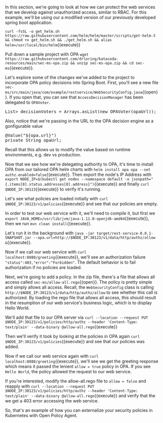 In this section, we're going to look at how we can protect the web services that we develop against unauthorized access, similar to RBAC.  For this example, we'll be using our a modified version of our previously developed spring boot application.

`curl -fsSL -o get_helm.sh https://raw.githubusercontent.com/helm/helm/master/scripts/get-helm-3 && chmod +x get_helm.sh && ./get_helm.sh && alias helm=/usr/local/bin/helm`{{execute}}

Pull down a sample project with OPA `wget https://raw.githubusercontent.com/drloring/katacoda-resources/main/sec-ms-opa.zip && unzip sec-ms-opa.zip && cd sec-ms`{{execute}}.

Let's explore some of the changes we've added to the project to incorporate OPA policy decisions into Spring Boot.  First, you'll see a new file `sec-ms/src/main/java/com/example/restservice/WebSecurityConfig.java`{{open}}.  If you open that, you can see that `AccessDecisionManager` has been delegated to `OPAVoter`.
<pre>
List<AccessDecisionVoter<? extends Object>> decisionVoters = Arrays.asList(new OPAVoter(opaUrl));
</pre>
Also, notice that we're passing in the URL to the OPA decision engine as a gonfigurable value
<pre>
@Value("${opa.url}")
private String opaUrl;
</pre>
Recall that this allows us to modify the value based on runtime environments, e.g. dev vs production.

Now that we see how we're delegating authority to OPA, it's time to install OPA from our tailored OPA helm charts with `helm install opa opa --set authz.enabled=false`{{execute}}.  Then export the node's IP Address with `export NODE_IP=$(kubectl get nodes --namespace default -o jsonpath="{.items[0].status.addresses[0].address}")`{{execute}} and finally `curl $NODE_IP:30123`{{execute}} to verify it's running.

Let's see what policies are loaded initially with `curl $NODE_IP:30123/v1/policies`{{execute}} and see that our policies are empty.

In order to test our web service with it, we'll need to compile it, but first we `export JAVA_HOME=/usr/lib/jvm/java-1.11.0-openjdk-amd64`{{execute}}, then we run `mvn clean install`{{execute}}.

Let's run it in the background with `java -jar target/rest-service-0.0.1-SNAPSHOT.jar --opa.url=http://$NODE_IP:30123/v1/data/http/authz/allow &`{{execute}}.

Now if we call our web service with `curl localhost:8080/greeting`{{execute}}, we'll see an authorization failure `"status":403,"error":"Forbidden"`.  The default behavior is to fail authorization if no policies are loaded.

Next, we're going to add a policy.  In the zip file, there's a file that allows all access called `sec-ms/allow-all.rego`{{open}}. The policy is pretty simple and simply allows all access.  Recall, the `WebSecurityConfig` class is calling `http://$NODE_IP:30123/v1/data/http/authz/allow` to see whether this call is authorized.  By loading the rego file that allows all access, this should result in the resumption of our web service's business logic, which is to display Hello World. 

We'll add that file to our OPA server via `curl --location --request PUT $NODE_IP:30123/v1/policies/http/authz --header 'Content-Type: text/plain' --data-binary @allow-all.rego`{{execute}}

Then we'll verify it took by looking at the policies in OPA again `curl $NODE_IP:30123/v1/policies`{{execute}} and see that our policies was added.
 
Now if we call our web service again with `curl localhost:8080/greeting`{{execute}}, we'll see we get the greeting response which means it passed the lenient `allow = true` policy in OPA.  If you see `Hello World`, the policy allowed the request to our web service.

If you're interested, modify the allow-all.rego file to `allow = false` and reapply with `curl --location --request PUT $NODE_IP:30123/v1/policies/http/authz --header 'Content-Type: text/plain' --data-binary @allow-all.rego`{{execute}} and verify that the we get a 403 error accessing the web service.

So, that's an example of how you can externalize your security policies in Kubernetes with Open Policy Agent.
